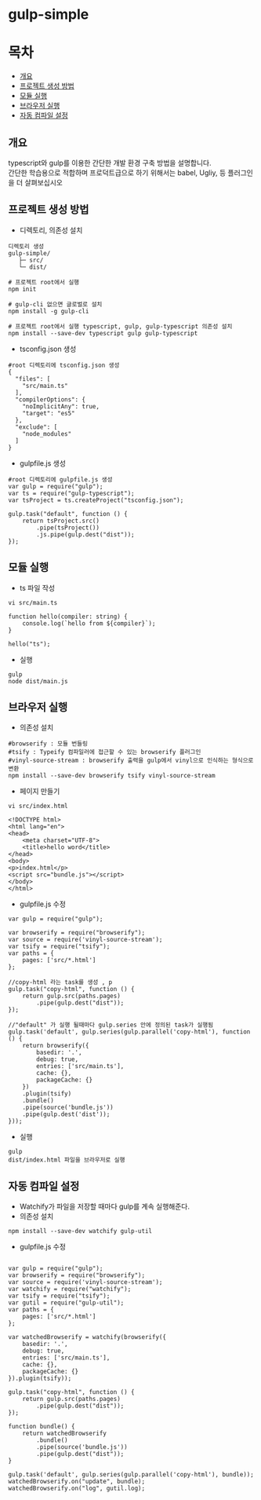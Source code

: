 # gulp-simple

# 목차
- [개요](#개요)
- [프로젝트 생성 방법](#프로젝트-생성-방법)
- [모듈 실행](#모듈-실행)
- [브라우저 실행](#브라우저-실행)
- [자동 컴파일 설정](#자동-컴파일-설정)

## 개요
typescript와 gulp를 이용한 간단한 개발 환경 구축 방법을 설명합니다.\
간단한 학습용으로 적합하며 프로덕트급으로 하기 위해서는 babel, Ugliy, 등 플러그인을 더 살펴보십시오

## 프로젝트 생성 방법
- 디렉토리, 의존성 설치
```
디렉토리 생성
gulp-simple/
   ├─ src/
   └─ dist/
 
# 프로젝트 root에서 실행  
npm init

# gulp-cli 없으면 글로벌로 설치
npm install -g gulp-cli

# 프로젝트 root에서 실행 typescript, gulp, gulp-typescript 의존성 설치
npm install --save-dev typescript gulp gulp-typescript
```

- tsconfig.json 생성
```
#root 디렉토리에 tsconfig.json 생성
{
  "files": [
    "src/main.ts"
  ],
  "compilerOptions": {
    "noImplicitAny": true,
    "target": "es5"
  },
  "exclude": [
    "node_modules"
  ]
}
```

- gulpfile.js 생성
```
#root 디렉토리에 gulpfile.js 생성
var gulp = require("gulp");
var ts = require("gulp-typescript");
var tsProject = ts.createProject("tsconfig.json");

gulp.task("default", function () {
    return tsProject.src()
        .pipe(tsProject())
        .js.pipe(gulp.dest("dist"));
});
```

## 모듈 실행
- ts 파일 작성
```
vi src/main.ts

function hello(compiler: string) {
    console.log(`hello from ${compiler}`);
}

hello("ts");
```

- 실행
```
gulp
node dist/main.js
```

## 브라우저 실행
- 의존성 설치
```
#browserify : 모듈 번들링
#tsify : Typeify 컴파일러에 접근할 수 있는 browserify 플러그인 
#vinyl-source-stream : browserify 출력을 gulp에서 vinyl으로 인식하는 형식으로 변환
npm install --save-dev browserify tsify vinyl-source-stream
```

- 페이지 만들기
```
vi src/index.html

<!DOCTYPE html>
<html lang="en">
<head>
    <meta charset="UTF-8">
    <title>hello word</title>
</head>
<body>
<p>index.html</p>
<script src="bundle.js"></script>
</body>
</html>
```

- gulpfile.js 수정
```
var gulp = require("gulp");

var browserify = require("browserify");
var source = require('vinyl-source-stream');
var tsify = require("tsify");
var paths = {
    pages: ['src/*.html']
};

//copy-html 라는 task를 생성 , p
gulp.task("copy-html", function () {
    return gulp.src(paths.pages)
        .pipe(gulp.dest("dist"));
});

//"default" 가 실행 될때마다 gulp.series 안에 정의된 task가 실행됨
gulp.task('default', gulp.series(gulp.parallel('copy-html'), function () {
    return browserify({
        basedir: '.',
        debug: true,
        entries: ['src/main.ts'],
        cache: {},
        packageCache: {}
    })
    .plugin(tsify)
    .bundle()
    .pipe(source('bundle.js'))
    .pipe(gulp.dest('dist'));
}));
```

- 실행
```
gulp
dist/index.html 파일을 브라우저로 실행
```

## 자동 컴파일 설정
- Watchify가 파일을 저장할 때마다 gulp를 계속 실행해준다.
- 의존성 설치
```
npm install --save-dev watchify gulp-util
```
- gulpfile.js 수정
```

var gulp = require("gulp");
var browserify = require("browserify");
var source = require('vinyl-source-stream');
var watchify = require("watchify");
var tsify = require("tsify");
var gutil = require("gulp-util");
var paths = {
    pages: ['src/*.html']
};

var watchedBrowserify = watchify(browserify({
    basedir: '.',
    debug: true,
    entries: ['src/main.ts'],
    cache: {},
    packageCache: {}
}).plugin(tsify));

gulp.task("copy-html", function () {
    return gulp.src(paths.pages)
        .pipe(gulp.dest("dist"));
});

function bundle() {
    return watchedBrowserify
        .bundle()
        .pipe(source('bundle.js'))
        .pipe(gulp.dest("dist"));
}

gulp.task('default', gulp.series(gulp.parallel('copy-html'), bundle));
watchedBrowserify.on("update", bundle);
watchedBrowserify.on("log", gutil.log);
```
